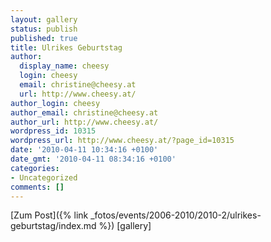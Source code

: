 ```yaml
---
layout: gallery
status: publish
published: true
title: Ulrikes Geburtstag
author:
  display_name: cheesy
  login: cheesy
  email: christine@cheesy.at
  url: http://www.cheesy.at/
author_login: cheesy
author_email: christine@cheesy.at
author_url: http://www.cheesy.at/
wordpress_id: 10315
wordpress_url: http://www.cheesy.at/?page_id=10315
date: '2010-04-11 10:34:16 +0100'
date_gmt: '2010-04-11 08:34:16 +0100'
categories:
- Uncategorized
comments: []
---
```


[Zum Post]({% link _fotos/events/2006-2010/2010-2/ulrikes-geburtstag/index.md %})
[gallery]<!--:-->

